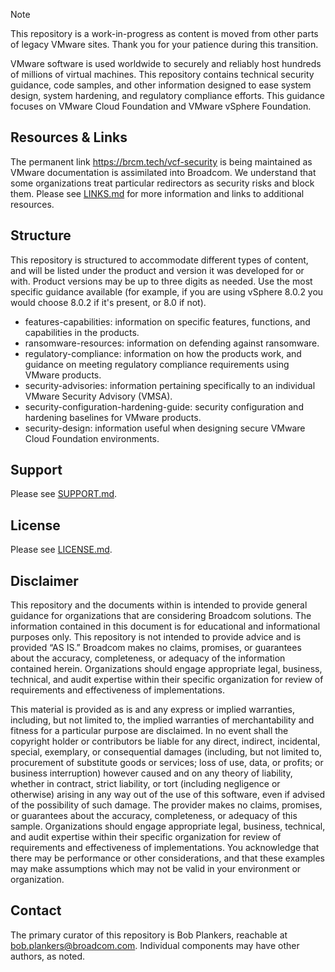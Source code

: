 > [!NOTE]
> This repository is a work-in-progress as content is moved from other parts of legacy VMware sites.
> Thank you for your patience during this transition.

VMware software is used worldwide to securely and reliably host hundreds of millions of virtual machines. This repository contains technical security guidance, code samples, and other information designed to ease system design, system hardening, and regulatory compliance efforts. This guidance focuses on VMware Cloud Foundation and VMware vSphere Foundation.

## Resources & Links
The permanent link https://brcm.tech/vcf-security is being maintained as VMware documentation is assimilated into Broadcom. We understand that some organizations treat particular redirectors as security risks and block them. Please see [LINKS.md](https://github.com/vmware/vcf-security-and-compliance-guidelines/blob/main/LINKS.md) for more information and links to additional resources.

## Structure
This repository is structured to accommodate different types of content, and will be listed under the product and version it was developed for or with. Product versions may be up to three digits as needed. Use the most specific guidance available (for example, if you are using vSphere 8.0.2 you would choose 8.0.2 if it's present, or 8.0 if not).

* features-capabilities: information on specific features, functions, and capabilities in the products.
* ransomware-resources: information on defending against ransomware.
* regulatory-compliance: information on how the products work, and guidance on meeting regulatory compliance requirements using VMware products.
* security-advisories: information pertaining specifically to an individual VMware Security Advisory (VMSA).
* security-configuration-hardening-guide: security configuration and hardening baselines for VMware products.
* security-design: information useful when designing secure VMware Cloud Foundation environments.

## Support
Please see [SUPPORT.md](https://github.com/vmware/vcf-security-and-compliance-guidelines/blob/main/SUPPORT.md).

## License
Please see [LICENSE.md](https://github.com/vmware/vcf-security-and-compliance-guidelines/blob/main/LICENSE.md).

## Disclaimer
This repository and the documents within is intended to provide general guidance for organizations that are considering Broadcom solutions. The information contained in this document is for educational and informational purposes only. This repository is not intended to provide advice and is provided “AS IS.” Broadcom makes no claims, promises, or guarantees about the accuracy, completeness, or adequacy of the information contained herein. Organizations should engage appropriate legal, business, technical, and audit expertise within their specific organization for review of requirements and effectiveness of implementations.

This material is provided as is and any express or implied warranties, including, but not limited to, the implied warranties of merchantability and fitness for a particular purpose are disclaimed. In no event shall the copyright holder or contributors be liable for any direct, indirect, incidental, special, exemplary, or consequential damages (including, but not limited to, procurement of substitute goods or services; loss of use, data, or profits; or business interruption) however caused and on any theory of liability, whether in contract, strict liability, or tort (including negligence or otherwise) arising in any way out of the use of this software, even if advised of the possibility of such damage. The provider makes no claims, promises, or guarantees about the accuracy, completeness, or adequacy of this sample. Organizations should engage appropriate legal, business, technical, and audit expertise within their specific organization for review of requirements and effectiveness of implementations. You acknowledge that there may be performance or other considerations, and that these examples may make assumptions which may not be valid in your environment or organization.

## Contact
The primary curator of this repository is Bob Plankers, reachable at bob.plankers@broadcom.com. Individual components may have other authors, as noted.